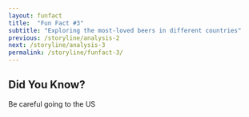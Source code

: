 ```yaml
---
layout: funfact
title:  "Fun Fact #3"
subtitle: "Exploring the most-loved beers in different countries"
previous: /storyline/analysis-2
next: /storyline/analysis-3
permalink: /storyline/funfact-3/
---
```



## Did You Know?
Be careful going to the US


